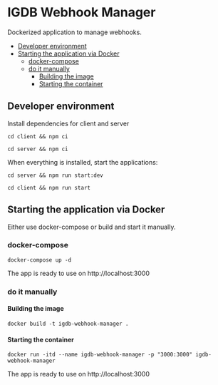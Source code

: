 # IGDB Webhook Manager

Dockerized application to manage webhooks.

<!-- toc -->

- [Developer environment](#developer-environment)
- [Starting the application via Docker](#starting-the-application-via-docker)
  * [docker-compose](#docker-compose)
  * [do it manually](#do-it-manually)
    + [Building the image](#building-the-image)
    + [Starting the container](#starting-the-container)

<!-- tocstop -->

## Developer environment

Install dependencies for client and server

```
cd client && npm ci
```

```
cd server && npm ci
```

When everything is installed, start the applications:

```
cd server && npm run start:dev
```

```
cd client && npm run start
```

## Starting the application via Docker

Either use docker-compose or build and start it manually.

### docker-compose
```
docker-compose up -d
```

The app is ready to use on http://localhost:3000

### do it manually

#### Building the image
```
docker build -t igdb-webhook-manager .
```

#### Starting the container
```
docker run -itd --name igdb-webhook-manager -p "3000:3000" igdb-webhook-manager
```

The app is ready to use on http://localhost:3000
